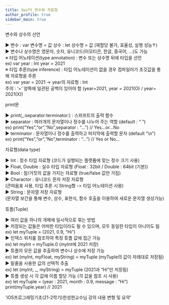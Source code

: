 ```yaml
---
title: Swift 변수와 자료형
author_profile: true
sidebar_main: true
---
```

변수와 상수의 선언

▶ 변수 : var 변수명 = 값   상수 : let 상수명 = 값 (재할당 불가, 효율성, 실행 성능↑)  
▶ 변수나 상수명은 영문자, 숫자, 유니코드(이모티콘, 한글, 중국어, ...)도 가능  
※ 타입 어노테이션(type annotation) : 변수 또는 상수명 뒤에 타입을 선언   
ex) var year : Int  year = 2021  
※ 타입 추론(type inference) : 타입 어노테이션이 없을 경우 컴파일러가 초깃값을 통해 자료형을 추론   
ex) var year = 2021 -> year의 자료형 : Int  
주의 : ‘=’ 양쪽에 일관된 공백이 있어야 함 (year=2021, year = 2021(O) / year= 2021(X))  

print문

▶ print(_:separator:terminator:) : 스위프트의 출력 함수  
▶ separator : 여러개의 문자열이나 정수를 나누어 주는 역할 (default : “ ”)  
ex) print(“Yes”,“or”,“No”,separator : “...”) // Yes...or...No  
▶ terminator : 문자열이나 정수를 출력하고 마지막에 출력할 문자 (default “\n”)  
ex) print(“Yes”,“or”,“No”,terminator : “...”) // Yes or No...  

자료형(data type)

▶ Int : 정수 타입 자료형 (코드가 실행되는 플랫폼에 맞는 정수 크기 사용)  
▶ Float, Double : 실수 타입 자료형 (Float : 32bit / Double : 64bit (기본))  
▶ Bool : 참/거짓의 값을 가지는 자료형 (true/false 값만 가짐)  
▶ Charactor : 유니코드 문자 저장 자료형   
 (큰따옴표 사용, 타입 추론 시 String형 -> 타입 어노테이션 사용)  
▶ String : 문자열 저장 자료형   
 (문자열 보간을 통해 변수, 상수, 표현식, 함수 호출을 이용하여 새로운 문자열 생성가능)  

튜플(Tuple)  

▶ 여러 값을 하나의 개체에 일시적으로 묶는 방법  
▶ 저장되는 값들은 어떠한 타입이라도 될 수 있으며, 모두 동일한 타입이 아니어도 됨  
ex) let myTuple = (2021, 0.9, “Hi”)  
▶ 인덱스 위치를 참조하여 특정 튜플 값에 접근 가능  
ex) let myInt = myTuple.0 (myInt에 2021 저장)  
▶ 튜플의 모든 값을 추출하여 변수나 상수에 저장 가능  
ex) let (myInt, myFloat, myString) = myTuple (myTuple의 값이 차례대로 저장됨)  
▶ 밑줄을 사용한 값의 선택적 추출  
ex) let (myInt, _, myString) = myTuple (2021과 “Hi”만 저장됨)  
▶ 튜플 생성 시 각 값에 이름 할당 가능 (각 값을 참조 시 사용)  
ex) let myTuple = (year : 2021, month : 0.9, message : “Hi”)  
    print(myTuple.year) // 2021  

'iOS프로그래밍기초(21-2학기)한성현교수님 강의 내용 변형 및 요약'